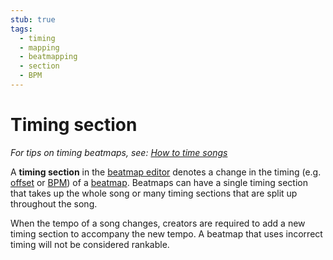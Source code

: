 ```yaml
---
stub: true
tags:
  - timing
  - mapping
  - beatmapping
  - section
  - BPM
---
```


# Timing section

*For tips on timing beatmaps, see: [How to time songs](/wiki/Guides/How_to_Time_Songs)*

A **timing section** in the [beatmap editor](/wiki/Client/Beatmap_editor) denotes a change in the timing (e.g. [offset](/wiki/Disambiguation/Offset) or [BPM](/wiki/Beatmapping/Beats_per_minute)) of a [beatmap](/wiki/Beatmap). Beatmaps can have a single timing section that takes up the whole song or many timing sections that are split up throughout the song.

When the tempo of a song changes, creators are required to add a new timing section to accompany the new tempo. A beatmap that uses incorrect timing will not be considered rankable.
